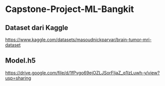 # Capstone-Project-ML-Bangkit
## Dataset dari Kaggle
https://www.kaggle.com/datasets/masoudnickparvar/brain-tumor-mri-dataset

## Model.h5
https://drive.google.com/file/d/1fPvgo69ejOZLJSorFljaZ_q1lzLuwh-y/view?usp=sharing
